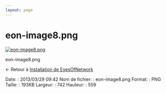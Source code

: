 ```yaml
---
layout: page
---
```


eon-image8.png
==============

[![eon-image8.png](/assets/media/eon-image8.png@cache=&w=742&h=559 "eon-image8.png")](/assets/media/eon-image8.png@cache= "Afficher le fichier original")

eon-image8.png

← Retour à [Installation de
EyesOfNetwork](../eyesofnetwork/eyesofnetwork-iso-install.html "eyesofnetwork:eyesofnetwork-iso-install")

Date:
:   2013/03/29 09:42
Nom de fichier:
:   eon-image8.png
Format:
:   PNG
Taille:
:   193KB
Largeur:
:   742
Hauteur:
:   559

